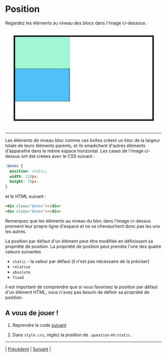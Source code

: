 # Position

Regardez les éléments au niveau des blocs dans l'image ci-dessous :

![fig9](../medias/fig9.png)
___

Les éléments de niveau bloc comme ces boîtes créent un bloc de la largeur totale de leurs éléments parents, et ils empêchent d'autres éléments d'apparaître dans le même espace horizontal.
Les cases de l'image ci-dessus ont été créées avec le CSS suivant :

```css
.boxes {
  position: static;
  width: 120px;
  height: 70px;
}
```

et le HTML suivant :

```html
<div class="boxes"></div>
<div class="boxes"></div>
```

Remarquez que les éléments au niveau du bloc dans l'image ci-dessus prennent leur propre ligne d'espace et ne se chevauchent donc pas les uns les autres. 

La position par défaut d'un élément peut être modifiée en définissant sa propriété de position. La propriété de position peut prendre l'une des quatre valeurs suivantes

- `static` - la valeur par défaut (il n'est pas nécessaire de la préciser)
- `relative`
- `absolute`
- `fixed`

il est important de comprendre que si vous favorisez la position par défaut d'un élément HTML, vous n'avez pas besoin de définir sa propriété de position.


## A vous de jouer !

1. Reprendre le code [suivant](./versions-exercices/v0-9-2/)

2. Dans `style.css`, réglez la position de `.question` en `static`.

___
| [Précédent](./1-intro-positionnement.md)       | [Suivant](./3-relative.md)       |
